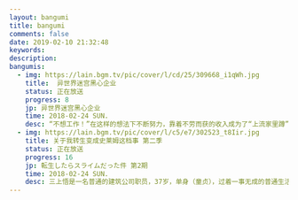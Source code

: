 ```yaml
---
layout: bangumi
title: bangumi
comments: false
date: 2019-02-10 21:32:48
keywords:
description:
bangumis:
  - img: https://lain.bgm.tv/pic/cover/l/cd/25/309668_i1qWh.jpg
    title:  异世界迷宫黑心企业
    status: 正在放送
    progress: 8
    jp: 异世界迷宫黑心企业
    time: 2018-02-24 SUN.
    desc: “不想工作！”在这样的想法下不断努力，靠着不劳而获的收入成为了“上流家里蹲”的二之宫锦司。正在他打算到死为止都要这样懒惰地生活下去时，出于某种原因突然穿越到异世界。那里是一个“迷宫就是职场”的超级黑心企业。优雅的生活突然改变，每天都要在曾经被称作“地下城”的地方不断劳动，过着流血流汗又流泪的日子。恶劣的工作环境、长时间的劳动、低薪。更过分的是上司的职权骚扰、洗脑、榨取人力价值。天天过着被各种瞧不起的“社畜”生活。哪怕这样锦司也没有放弃。为了要夺回最强的家里蹲生活，有时就要不择手段、有时还要用一些阴谋诡计来让自己成功暴富……这就是，唯我独尊又善用邪门歪道的青年不屈不挠奋斗的故事。“异世界迷宫”×“黑心企业”的社畜幻想故事，开幕。
  - img: https://lain.bgm.tv/pic/cover/l/c5/e7/302523_t8Iir.jpg
    title: 关于我转生变成史莱姆这档事 第二季
    status: 正在放送
    progress: 16
    jp: 転生したらスライムだった件 第2期
    time: 2018-02-24 SUN.
    desc: 三上悟是一名普通的建筑公司职员，37岁，单身（童贞），过着一事无成的普通生活。一天，为了救被路上歹徒盯上的后辈，三上悟挺身而出，结果后背中了一刀，似乎就这样死掉了。等到再次恢复意识的时候，他发现自己竟然变成了一只史莱姆！
---
```

